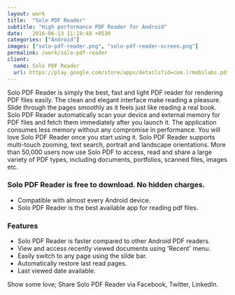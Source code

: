 ```yaml
---
layout: work
title:  "Solo PDF Reader"
subtitle: "High performance PDF Reader for Android"
date:   2016-06-13 11:19:48 +0530
categories: ["Android"]
images: ["solo-pdf-reader.png", "solo-pdf-reader-screen.png"]
permalink: /work/solo-pdf-reader
client:
  name: Solo PDF Reader
  url: https://play.google.com/store/apps/details?id=com.lrmobilabs.pdfreader
---
```


Solo PDF Reader is simply the best, fast and light PDF reader for rendering PDF files easily. The clean and elegant interface make reading a pleasure. Slide through the pages smoothly as it feels just like reading a real book. Solo PDF Reader automatically scan your device and external memory for PDF files and fetch them immediately after you launch it. The application consumes less memory without any compromise in performance. You will love Solo PDF Reader once you start using it.
Solo PDF Reader supports multi-touch zooming, text search, portrait and landscape orientations. More than 50,000 users now use Solo PDF to access, read and share a large variety of PDF types, including documents, portfolios, scanned files, images etc.


### Solo PDF Reader is free to download. No hidden charges.
 * Compatible with almost every Android device.
 * Solo PDF Reader is the best available app for reading pdf files.

### Features

* Solo PDF Reader is faster compared to other Android PDF readers.
* View and access recently viewed documents using 'Recent' menu.
* Easily switch to any page using the slide bar.
* Automatically restore last read pages.
* Last viewed date available.

Show some love; Share Solo PDF Reader via Facebook, Twitter, LinkedIn.
